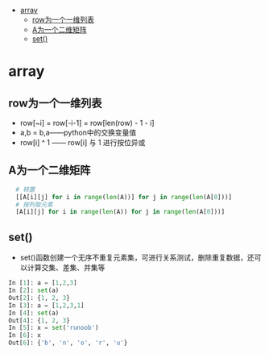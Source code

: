 <!-- TOC depthFrom:1 depthTo:6 withLinks:1 updateOnSave:1 orderedList:0 -->

- [array](#array)
	- [row为一个一维列表](#row为一个一维列表)
	- [A为一个二维矩阵](#a为一个二维矩阵)
	- [set()](#set)

<!-- /TOC -->
# array

## row为一个一维列表

+ row[~i] = row[-i-1] = row[len(row) - 1 - i]
+ a,b = b,a——python中的交换变量值
+ row[i] ^ 1 —— row[i] 与 1 进行按位异或

## A为一个二维矩阵
```python
  # 转置
  [[A[i][j] for i in range(len(A))] for j in range(len(A[0]))]
  # 按列取元素
  [A[i][j] for i in range(len(A)) for j in range(len(A[0]))]
```

## set()
+ set()函数创建一个无序不重复元素集，可进行关系测试，删除重复数据，还可以计算交集、差集、并集等

```python
In [1]: a = [1,2,3]
In [2]: set(a)
Out[2]: {1, 2, 3}
In [3]: a = [1,2,3,1]
In [4]: set(a)
Out[4]: {1, 2, 3}
In [5]: x = set('runoob')
In [6]: x
Out[6]: {'b', 'n', 'o', 'r', 'u'}
```
